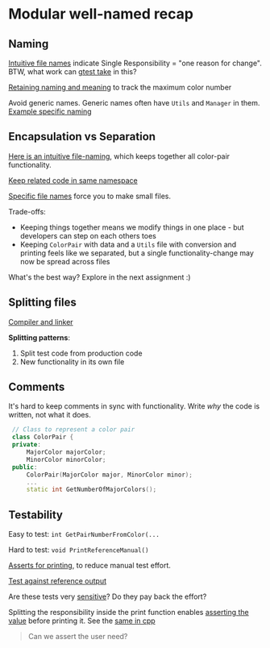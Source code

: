 # Modular well-named recap

## Naming

[Intuitive file names](https://github.com/code-craft-igt-1/well-named-in-cpp-arundas005) indicate Single Responsibility = "one reason for change".
BTW, what work can [gtest take](https://github.com/code-craft-igt-1/well-named-in-cpp-SherawatHari) in this?

[Retaining naming and meaning](https://github.com/code-craft-igt-1/well-named-in-cpp-AviB183/blob/1440afe6345a694851e57286461a9733618417a7/ColorConstants.h) to track the maximum color number

Avoid generic names. Generic names often have `Utils` and `Manager` in them. [Example specific naming](https://github.com/code-craft-igt-1/well-named-in-cpp-vivekantonyo)

## Encapsulation vs Separation

[Here is an intuitive file-naming](https://github.com/code-craft-igt-1/well-named-in-cpp-surdhawal20), which keeps together all color-pair functionality. 

[Keep related code in same namespace](https://github.com/code-craft-igt-1/well-named-in-cpp-pavanshenoy89/blob/5aa8f292c6f22eb8c04ee844e9028fc4199835fd/colorcoder.h)

[Specific file names](https://github.com/code-craft-igt-1/well-named-in-cpp-Sasikalaas28) force you to make small files.

Trade-offs:

- Keeping things together means we modify things in one place - but developers can step on each others toes
- Keeping `ColorPair` with data and a `Utils` file with conversion and printing feels like we separated, but a single functionality-change may now be spread across files

What's the best way? Explore in the next assignment :)

## Splitting files

[Compiler and linker](https://github.com/code-craft-igt-1/well-named-in-cpp-arundas005/blob/c49c48622dcd5447f181bfaeeee6b028bc22849c/CMakePresets.json)

**Splitting patterns**:

1. Split test code from production code
1. New functionality in its own file

## Comments

It's hard to keep comments in sync with functionality. Write _why_ the code is written, not what it does.

```cpp
 // Class to represent a color pair
 class ColorPair {
 private:
     MajorColor majorColor;
     MinorColor minorColor;
 public:
     ColorPair(MajorColor major, MinorColor minor);
     ...
     static int GetNumberOfMajorColors();
```

## Testability

Easy to test: `int GetPairNumberFromColor(...`

Hard to test: `void PrintReferenceManual()`

[Asserts for printing](https://github.com/code-craft-igt-1/well-named-in-cpp-shivraj0058/blob/f3be90cbe183fb729d4305f9c7b287f35e32a8d4/TestColorPair.cpp), to reduce manual test effort.

[Test against reference output](https://github.com/code-craft-igt-1/well-named-in-cpp-arundas005/blob/master/RefManual.txt)

Are these tests very [sensitive](https://github.com/code-craft-igt-1/well-named-in-cpp-arundas005/actions/runs/10197155234/job/28209402109)? Do they pay back the effort?

Splitting the responsibility inside the print function enables [asserting the value](https://github.com/code-craft-igt-1/well-named-in-py-manojsubrahmanian/blob/bac265e7911e1c3d9d1e7bb32c749593aeb6591d/refmanualtest.py) before printing it. See the [same in cpp](https://github.com/code-craft-igt-1/well-named-in-cpp-manojsubrahmanian/blob/631bed0bd3d58d7a3225e81244296b404ea0f5f7/ColorCodingFormatter.cpp)

>Can we assert the user need?
